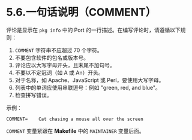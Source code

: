 # 5.6.一句话说明（COMMENT）

评论是显示在 `pkg info` 中的 Port 的一行描述。在编写评论时，请遵循以下规则：

1. `COMMENT` 字符串不应超过 70 个字符。
2. 不要包含软件的包名或版本号。
3. 评论应以大写字母开头，且末尾不加句号。
4. 不要以不定冠词（如 A 或 An）开头。
5. 对于名称，如 Apache、JavaScript 或 Perl，要使用大写字母。
6. 列表中的单词应使用串联逗号：例如 "green, red, and blue"。
7. 检查拼写错误。

示例：

```
COMMENT=	Cat chasing a mouse all over the screen
```

`COMMENT` 变量紧跟在 **Makefile** 中的 `MAINTAINER` 变量后面。
